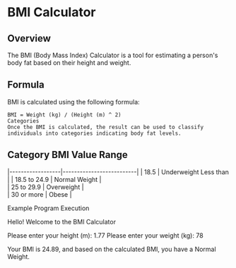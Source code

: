 # BMI Calculator

## Overview
The BMI (Body Mass Index) Calculator is a tool for estimating a person's body fat based on their height and weight.

## Formula
BMI is calculated using the following formula:

```text
BMI = Weight (kg) / (Height (m) ^ 2)
Categories
Once the BMI is calculated, the result can be used to classify individuals into categories indicating body fat levels.
```

## Category	BMI Value Range

|------------------|--------------------------|
|    18.5          |  Underweight  Less than  | 
|    18.5 to 24.9  |  Normal Weight           |         
|    25 to 29.9    |  Overweight              |    
|    30 or more    |  Obese                   |     


Example Program Execution

Hello! Welcome to the BMI Calculator

Please enter your height (m): 1.77
Please enter your weight (kg): 78

Your BMI is 24.89, and based on the calculated BMI, you have a Normal Weight.

